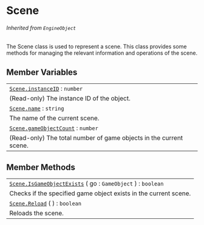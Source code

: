 # Scene

###### *Inherited from `EngineObject`*
The Scene class is used to represent a scene. This class provides some methods for managing the relevant information and operations of the scene.


## Member Variables

||
|:---|
|[`Scene.instanceID`](Scene/instanceID.md)  : `number` |
|(Read-only) The instance ID of the object.|
|[`Scene.name`](Scene/name.md)  : `string` |
|The name of the current scene.|
|[`Scene.gameObjectCount`](Scene/gameObjectCount.md)  : `number` |
|(Read-only) The total number of game objects in the current scene.|


## Member Methods

||
|:---|
|[`Scene.IsGameObjectExists`](Scene/IsGameObjectExists.md) ( go : `GameObject`  ) : `boolean` |
|Checks if the specified game object exists in the current scene.|
|[`Scene.Reload`](Scene/Reload.md) (  ) : `boolean` |
|Reloads the scene.|